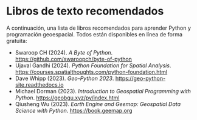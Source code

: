 # Libros de texto recomendados

A continuación, una lista de libros recomendados para aprender Python y programación geoespacial. Todos están disponibles en línea de forma gratuita:

- Swaroop CH (2024). _A Byte of Python_. <https://github.com/swaroopch/byte-of-python>
- Ujaval Gandhi (2024). _Python Foundation for Spatial Analysis_. <https://courses.spatialthoughts.com/python-foundation.html>
- Dave Whipp (2023). _Geo-Python 2023_. <https://geo-python-site.readthedocs.io>
- Michael Dorman (2023). _Introduction to Geospatial Programming with Python_. <https://geobgu.xyz/py/index.html>
- Qiusheng Wu (2023). _Earth Engine and Geemap: Geospatial Data Science with Python_. <https://book.geemap.org>
